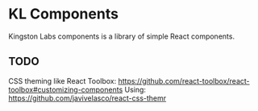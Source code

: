 # KL Components

Kingston Labs components is a library of simple React components.

## TODO

CSS theming like React Toolbox: https://github.com/react-toolbox/react-toolbox#customizing-components
Using: https://github.com/javivelasco/react-css-themr